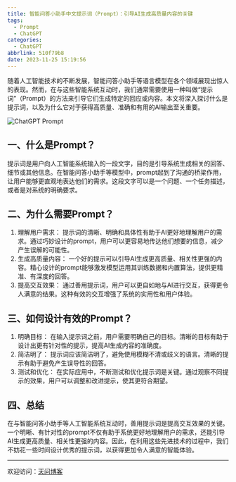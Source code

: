 ```yaml
---
title: 智能问答小助手中文提示词（Prompt）：引导AI生成高质量内容的关键
tags:
  - Prompt
  - ChatGPT
categories:
  - ChatGPT
abbrlink: 510f79b8
date: 2023-11-25 15:19:56
---
```


随着人工智能技术的不断发展，智能问答小助手等语言模型在各个领域展现出惊人的表现。然而，在与这些智能系统互动时，我们通常需要使用一种叫做“提示词”（Prompt）的方法来引导它们生成特定的回应或内容。本文将深入探讨什么是提示词，以及为什么它对于获得高质量、准确和有用的AI输出至关重要。

![ChatGPT Prompt](https://tiven.cn/static/img/gpt-01-70g4Sg5f.jpg)

[//]: # (<!-- more -->)

## 一、什么是Prompt？

提示词是用户向人工智能系统输入的一段文字，目的是引导系统生成相关的回答、细节或其他信息。在智能问答小助手等模型中，prompt起到了沟通的桥梁作用，让用户能够更直观地表达他们的需求。这段文字可以是一个问题、一个任务描述，或者是对系统的明确要求。

## 二、为什么需要Prompt？

1. 理解用户需求： 提示词的清晰、明确和具体性有助于AI更好地理解用户的需求。通过巧妙设计的prompt，用户可以更容易地传达他们想要的信息，减少产生误解的可能性。
2. 生成高质量内容： 一个好的提示可以引导AI生成更高质量、相关性更强的内容。精心设计的prompt能够激发模型运用其训练数据和内置算法，提供更精准、有深度的回答。
3. 提高交互效果： 通过善用提示词，用户可以更自如地与AI进行交互，获得更令人满意的结果。这种有效的交互增强了系统的实用性和用户体验。

## 三、如何设计有效的Prompt？

1. 明确目标： 在输入提示词之前，用户需要明确自己的目标。清晰的目标有助于设计出更有针对性的提示，提高AI生成内容的准确度。
2. 简洁明了： 提示词应该简洁明了，避免使用模糊不清或歧义的语言。清晰的提示有助于避免产生误导性的回答。
3. 测试和优化： 在实际应用中，不断测试和优化提示词是关键。通过观察不同提示的效果，用户可以调整和改进提示，使其更符合期望。

## 四、总结

在与智能问答小助手等人工智能系统互动时，善用提示词是提高交互效果的关键。一个明晰、有针对性的prompt不仅有助于系统更好地理解用户的需求，还能引导AI生成更高质量、相关性更强的内容。因此，在利用这些先进技术的过程中，我们不妨花一些时间设计优秀的提示词，以获得更加令人满意的智能体验。

---

欢迎访问：[天问博客](https://tiven.cn/p/510f79b8/ "天问博客-专注于大前端技术")

